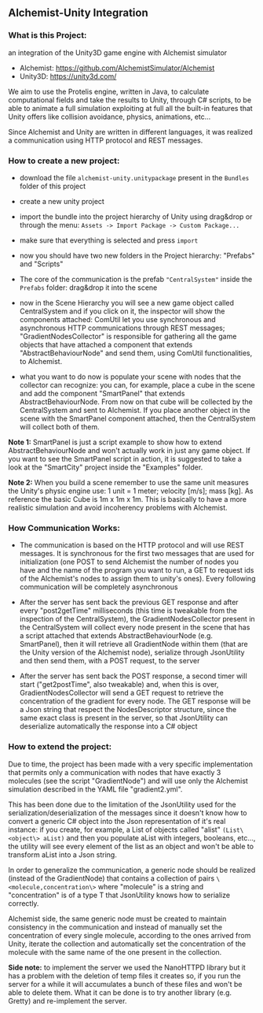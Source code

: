 ## Alchemist-Unity Integration

### What is this Project:
an integration of the Unity3D game engine with Alchemist simulator

* Alchemist: https://github.com/AlchemistSimulator/Alchemist
* Unity3D: https://unity3d.com/

We aim to use the Protelis engine, written in Java, to calculate computational fields and take the results to Unity, through C# scripts, to be able to animate a full simulation exploiting at full all the built-in features that Unity offers like collision avoidance, physics, animations, etc...

Since Alchemist and Unity are written in different languages, it was realized a communication using HTTP protocol and REST messages.

### How to create a new project:

* download the file `alchemist-unity.unitypackage` present in the `Bundles` folder of this project


* create a new unity project


* import the bundle into the project hierarchy of Unity using drag&drop or through the menu: `Assets -> Import Package -> Custom Package...`


* make sure that everything is selected and press `import`


* now you should have two new folders in the Project hierarchy: "Prefabs" and "Scripts"


* The core of the communication is the prefab `"CentralSystem"` inside the `Prefabs` folder: drag&drop it into the scene


* now in the Scene Hierarchy you will see a new game object called CentralSystem and if you click on it, the inspector will show the components attached: ComUtil let you use synchronous and asynchronous HTTP communications through REST messages; "GradientNodesCollector" is responsible for gathering all the game objects that have attached a component that extends "AbstractBehaviourNode" and send them, using ComUtil functionalities, to Alchemist.


* what you want to do now is populate your scene with nodes that the collector can recognize: you can, for example, place a cube in the scene and add the component "SmartPanel" that extends AbstractBehaviourNode. From now on that cube will be collected by the CentralSystem and sent to Alchemist. If you place another object in the scene with the SmartPanel component attached, then the CentralSystem will collect both of them.

**Note 1:** SmartPanel is just a script example to show how to extend AbstractBehaviourNode and won't actually work in just any game object. If you want to see the SmartPanel script in action, it is suggested to take a look at the "SmartCity" project inside the "Examples" folder.

**Note 2:** When you build a scene remember to use the same unit measures the Unity's physic engine use: 1 unit = 1 meter; velocity [m/s]; mass [kg]. As reference the basic Cube is 1m x 1m x 1m. This is basically to have a more realistic simulation and avoid incoherency problems with Alchemist.
 
### How Communication Works:

* The communication is based on the HTTP protocol and will use REST messages. It is synchronous for the first two messages that are used for initialization (one POST to send Alchemist the number of nodes you have and the name of the program you want to run, a GET to request ids of the Alchemist's nodes to assign them to unity's ones). Every following communication will be completely asynchronous


* After the server has sent back the previous GET response and after every "post2getTime" milliseconds (this time is tweakable from the inspection of the CentralSystem), the GradientNodesCollector present in the CentralSystem will collect every node present in the scene that has a script attached that extends AbstractBehaviourNode (e.g. SmartPanel), then it will retrieve all GradientNode within them (that are the Unity version of the Alchemist node), serialize through JsonUtility and then send them, with a POST request, to the server


* After the server has sent back the POST response, a second timer will start ("get2postTime", also tweakable) and, when this is over, GradientNodesCollector will send a GET request to retrieve the concentration of the gradient for every node. The GET response will be a Json string that respect the NodesDescriptor structure, since the same exact class is present in the server, so that JsonUtility can deserialize automatically the response into a C# object

### How to extend the project:

Due to time, the project has been made with a very specific implementation that permits only a communication with nodes that have exactly 3 molecules (see the script "GradientNode") and will use only the Alchemist simulation described in the YAML file "gradient2.yml".

This has been done due to the limitation of the JsonUtility used for the serialization/deserialization of the messages since it doesn't know how to convert a generic C# object into the Json representation of it's real instance: if you create, for example, a List of objects called "alist" `(List\<object\> aList)` and then you populate aList with integers, booleans, etc..., the utility will see every element of the list as an object and won't be able to transform aList into a Json string.

In order to generalize the communication, a generic node should be realized (instead of the GradientNode) that contains a collection of pairs `\<molecule,concentration\>` where "molecule" is a string and "concentration" is of a type T that JsonUtility knows how to serialize correctly.

Alchemist side, the same generic node must be created to maintain consistency in the communication and instead of manually set the concentration of every single molecule, according to the ones arrived from Unity, iterate the collection and automatically set the concentration of the molecule with the same name of the one present in the collection.

**Side note:** to implement the server we used the NanoHTTPD library but it has a problem with the deletion of temp files it creates so, if you run the server for a while it will accumulates a bunch of these files and won't be able to delete them. What it can be done is to try another library (e.g. Gretty) and re-implement the server.
